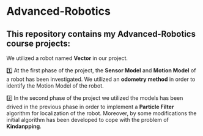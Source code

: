 # Advanced-Robotics

 ## This repository contains my **Advanced-Robotics** course projects:

We utilized a robot named **Vector** in our project.

:one: At the first phase of the project, the **Sensor Model** and  **Motion Model** of a robot has been investigated. We utilized an **odometry method** in order to identify the Motion Model of the robot. 

 :two: In the second phase of the project we utilized the models has been drived in the previous phase in order to implement a **Particle Filter** algorithm for localization of the robot. Moreover, by some modifications the initial algorithm has been developed to cope with the problem of **Kindanpping**.
